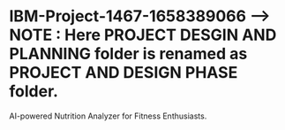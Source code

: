 # IBM-Project-1467-1658389066 --> NOTE : Here PROJECT DESGIN AND PLANNING  folder is renamed as PROJECT AND DESIGN PHASE folder.

AI-powered Nutrition Analyzer for Fitness Enthusiasts.


